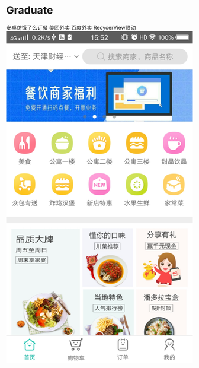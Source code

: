 # Graduate
安卓仿饿了么订餐
美团外卖
百度外卖
RecycerView联动
![image](https://github.com/857288218/Graduate/blob/fragmentTabHost/introduce-img/首页分类.jpg)
